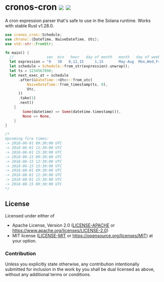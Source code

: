 # cronos-cron [![](https://img.shields.io/crates/v/cronos-cron.svg)](https://crates.io/crates/cronos-cron) [![](https://docs.rs/cron/badge.svg)](https://docs.rs/cronos-cron)

A cron expression parser that's safe to use in the Solana runtime. Works with stable Rust v1.28.0.

```rust
use cronos_cron::Schedule;
use chrono::{DateTime, NaiveDateTime, Utc};
use std::str::FromStr;

fn main() {
  //               sec  min   hour   day of month   month   day of week   year
  let expression = "0   30   9,12,15     1,15       May-Aug  Mon,Wed,Fri  2018/2";
  let schedule = Schedule::from_str(expression).unwrap();
  let ts = 1234567890;
  let next_exec_at = schedule
      .after(&DateTime::<Utc>::from_utc(
          NaiveDateTime::from_timestamp(ts, 0),
          Utc,
      ))
      .take(1)
      .next()
    {
        Some(datetime) => Some(datetime.timestamp()),
        None => None,
    }
}

/*
Upcoming fire times:
-> 2018-06-01 09:30:00 UTC
-> 2018-06-01 12:30:00 UTC
-> 2018-06-01 15:30:00 UTC
-> 2018-06-15 09:30:00 UTC
-> 2018-06-15 12:30:00 UTC
-> 2018-06-15 15:30:00 UTC
-> 2018-08-01 09:30:00 UTC
-> 2018-08-01 12:30:00 UTC
-> 2018-08-01 15:30:00 UTC
-> 2018-08-15 09:30:00 UTC
*/
```

## License

Licensed under either of

- Apache License, Version 2.0 ([LICENSE-APACHE](LICENSE-APACHE) or https://www.apache.org/licenses/LICENSE-2.0)
- MIT license ([LICENSE-MIT](LICENSE-MIT) or https://opensource.org/licenses/MIT)
  at your option.

### Contribution

Unless you explicitly state otherwise, any contribution intentionally submitted
for inclusion in the work by you shall be dual licensed as above, without any
additional terms or conditions.
